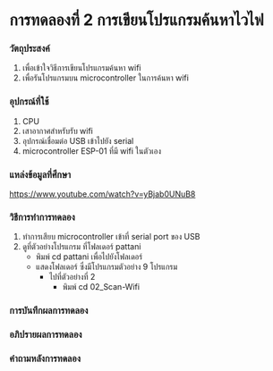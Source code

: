 # การทดลองที่ 2 การเขียนโปรแกรมค้นหาไวไฟ
### วัตถุประสงค์
1. เพื่อเข้าใจวิธีการเขียนโปรแกรมค้นหา wifi
2. เพื่อรันโปรแกรมบน microcontroller ในการค้นหา wifi

### อุปกรณ์ที่ใช้
1. CPU
2. เสาอากาศสำหรับรับ wifi
3. อุปกรณ์เชื่อมต่อ USB เข้าไปยัง serial
4. microcontroller ESP-01 ที่มี wifi ในตัวเอง

### แหล่งข้อมูลที่ศึกษา
https://www.youtube.com/watch?v=yBjab0UNuB8

### วิธีการทำการทดลอง
  1. ทำการเสียบ microcontroller เข้าที่ serial port ของ USB
  2. ดูที่ตัวอย่างโปรแกรม ที่โฟลเดอร์ pattani
      * พิมพ์ cd pattani เพื่อไปยังโฟลเดอร์
      * แสดงโฟลเดอร์ ซึ่งมีโปรแกรมตัวอย่าง 9 โปรแกรม
          * ไปที่ตัวอย่างที่ 2
              * พิมพ์ cd 02_Scan-Wifi

### การบันทึกผลการทดลอง

### อภิปรายผลการทดลอง

### คำถามหลังการทดลอง
